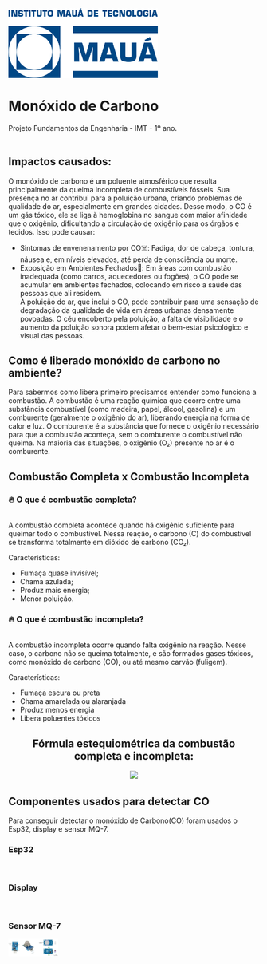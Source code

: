 <img  width = 300em align = "center" src="IMT/logo-IMT.png"/>

# Monóxido de Carbono
Projeto Fundamentos da Engenharia - IMT - 1º ano.
</br></br>
<h2>Impactos causados:</h2>
O monóxido de carbono é um poluente atmosférico que resulta principalmente da queima incompleta de combustíveis fósseis. Sua presença no ar contribui para a poluição urbana, criando problemas de qualidade do ar, especialmente em grandes cidades. Desse modo, o CO é um gás tóxico, ele se liga à hemoglobina no sangue com maior afinidade que o oxigênio, dificultando a circulação de oxigênio para os órgãos e tecidos. Isso pode causar: 

- Sintomas de envenenamento por CO☠️: Fadiga, dor de cabeça, tontura, náusea e, em níveis elevados, até perda de consciência ou morte. 
- Exposição em Ambientes Fechados🚪: Em áreas com combustão inadequada (como carros, aquecedores ou fogões), o CO pode se acumular em ambientes fechados, colocando em risco a saúde das pessoas que ali residem. 
</br>A poluição do ar, que inclui o CO, pode contribuir para uma sensação de degradação da qualidade de vida em áreas urbanas densamente povoadas. O céu encoberto pela poluição, a falta de visibilidade e o aumento da poluição sonora podem afetar o bem-estar psicológico e visual das pessoas. 

<h2>Como é liberado monóxido de carbono no ambiente?</h2>

Para sabermos como libera primeiro precisamos entender como funciona a combustão. A combustão é uma reação química que ocorre entre uma substância combustível (como madeira, papel, álcool, gasolina) e um comburente (geralmente o oxigênio do ar), liberando energia na forma de calor e luz. O comburente é a substância que fornece o oxigênio necessário para que a combustão aconteça, sem o comburente o combustível não queima. Na maioria das situações, o oxigênio (O₂) presente no ar é o comburente.

<h2>Combustão Completa x Combustão Incompleta</h2>

<h3>🔥 O que é combustão completa?</h3>
</br>A combustão completa acontece quando há oxigênio suficiente para queimar todo o combustível.
Nessa reação, o carbono (C) do combustível se transforma totalmente em dióxido de carbono (CO₂).

Características:
- Fumaça quase invisível;
- Chama azulada;
- Produz mais energia;
- Menor poluição.


<h3>🔥 O que é combustão incompleta?</h3>
</br>A combustão incompleta ocorre quando falta oxigênio na reação.
Nesse caso, o carbono não se queima totalmente, e são formados gases tóxicos, como monóxido de carbono (CO), ou até mesmo carvão (fuligem).

Características:
- Fumaça escura ou preta
- Chama amarelada ou alaranjada
- Produz menos energia
- Libera poluentes tóxicos

<p align="center"><h2 align="center">Fórmula estequiométrica da combustão completa e incompleta:</h2></p>
<div align="center">
  <img height=300em src="Combustao/Combustão_Completa_incompleta.png"/> 
</div>

<h2>Componentes usados para detectar CO</h2>
Para conseguir detectar o monóxido de Carbono(CO) foram usados o Esp32, display e sensor MQ-7.

<h3>Esp32</h3>
<img width=100em align="center" src=""/>

<h3>Display</h3>
<img width=100em align="center" src=""/>

<h3>Sensor MQ-7</h3>
<img width=100em align="center" src="Esp32/Sensor MQ-7.png"/>
